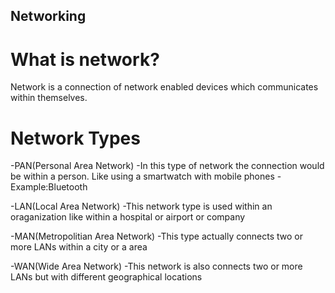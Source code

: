 ## Networking

# What is network?
Network is a connection of network enabled devices which communicates within themselves.

# Network Types

-PAN(Personal Area Network)
 -In this type of network the connection would be within a person. Like using a smartwatch with mobile phones 
 -Example:Bluetooth
  
-LAN(Local Area Network)
 -This network type is used within an oraganization like within a hospital or airport or company

-MAN(Metropolitian Area Network)
 -This type actually connects two or more LANs within a city or a area

-WAN(Wide Area Network)
 -This network is also connects two or more LANs but with different geographical locations
